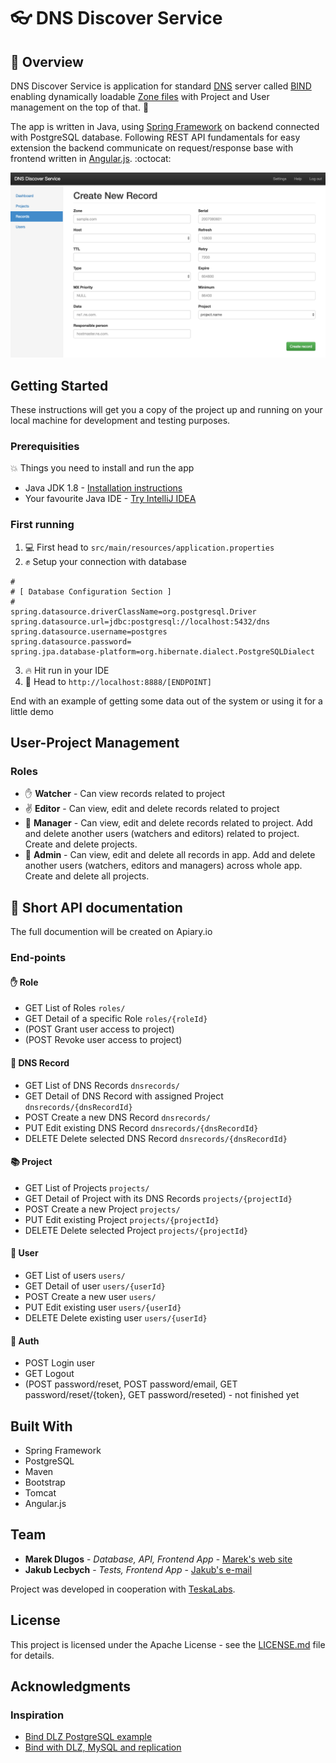 # :eyeglasses: DNS Discover Service 

## :book: Overview 

DNS Discover Service is application for standard [DNS](https://en.wikipedia.org/wiki/Domain_Name_System) server called [BIND](https://en.wikipedia.org/wiki/BIND) enabling dynamically loadable [Zone files](https://en.wikipedia.org/wiki/Zone_file) with Project and User management on the top of that. :tada:

The app is written in Java, using [Spring Framework](http://spring.io/) on backend connected with PostgreSQL database. Following REST API fundamentals for easy extension the backend communicate on request/response base with frontend written in [Angular.js](https://angularjs.org/). :octocat:

![DNS Discover Service Screenshot](screenshot.png)

## Getting Started

These instructions will get you a copy of the project up and running on your local machine for development and testing purposes.

### Prerequisities

:boom: Things you need to install and run the app

* Java JDK 1.8 - [Installation instructions](https://docs.oracle.com/javase/8/docs/technotes/guides/install/install_overview.html)
* Your favourite Java IDE - [Try IntelliJ IDEA](https://www.jetbrains.com/idea/)

### First running

1. :computer: First head to `src/main/resources/application.properties`
2. :fist: Setup your connection with database

```
#
# [ Database Configuration Section ]
#
spring.datasource.driverClassName=org.postgresql.Driver
spring.datasource.url=jdbc:postgresql://localhost:5432/dns
spring.datasource.username=postgres
spring.datasource.password=
spring.jpa.database-platform=org.hibernate.dialect.PostgreSQLDialect

```

3. :fire: Hit run in your IDE
4. :tada: Head to `http://localhost:8888/[ENDPOINT]`

End with an example of getting some data out of the system or using it for a little demo

## User-Project Management

### Roles

* :hand: **Watcher** - Can view records related to project
* :v: **Editor** - Can view, edit and delete records related to project
* :facepunch: **Manager** - Can view, edit and delete records related to project. Add and delete another users (watchers and editors) related to project. Create and delete projects.
* :muscle: **Admin** - Can view, edit and delete all records in app. Add and delete another users (watchers, editors and managers) across whole app. Create and delete all projects.

## :ledger: Short API documentation 

The full documention will be created on Apiary.io

### End-points

#### :hand: Role
* GET List of Roles `roles/`
* GET Detail of a specific Role `roles/{roleId}`
* (POST Grant user access to project)
* (POST Revoke user access to project)

#### :page_facing_up: DNS Record

* GET List of DNS Records `dnsrecords/`
* GET Detail of DNS Record with assigned Project `dnsrecords/{dnsRecordId}`
* POST Create a new DNS Record `dnsrecords/`
* PUT Edit existing DNS Record `dnsrecords/{dnsRecordId}`
* DELETE Delete selected DNS Record `dnsrecords/{dnsRecordId}`

#### :books: Project

* GET List of Projects `projects/`
* GET Detail of Project with its DNS Records `projects/{projectId}`
* POST Create a new Project `projects/`
* PUT Edit existing Project `projects/{projectId}`
* DELETE Delete selected Project `projects/{projectId}`

#### :man: User

* GET List of users `users/`
* GET Detail of user `users/{userId}`
* POST Create a new user `users/`
* PUT Edit existing user `users/{userId}`
* DELETE Delete existing user `users/{userId}`

#### :key: Auth

* POST Login user
* GET Logout
* (POST password/reset, POST password/email, GET password/reset/{token}, GET password/reseted) - not finished yet

## Built With

* Spring Framework
* PostgreSQL
* Maven
* Bootstrap
* Tomcat
* Angular.js

## Team

* **Marek Dlugos** - *Database, API, Frontend App* - [Marek's web site](http://mareks.space)
* **Jakub Lecbych** - *Tests, Frontend App* - [Jakub's e-mail](mailto:lecbyjak@fel.cvut.cz)

Project was developed in cooperation with [TeskaLabs](https://www.teskalabs.com/).

## License

This project is licensed under the Apache License - see the [LICENSE.md](LICENSE.md) file for details.

## Acknowledgments

### Inspiration

* [Bind DLZ PostgreSQL example](http://bind-dlz.sourceforge.net/postgresql_example.html)
* [Bind with DLZ, MySQL and replication](http://gentoo-en.vfose.ru/wiki/Bind_with_DLZ,_MySQL_and_replication)
